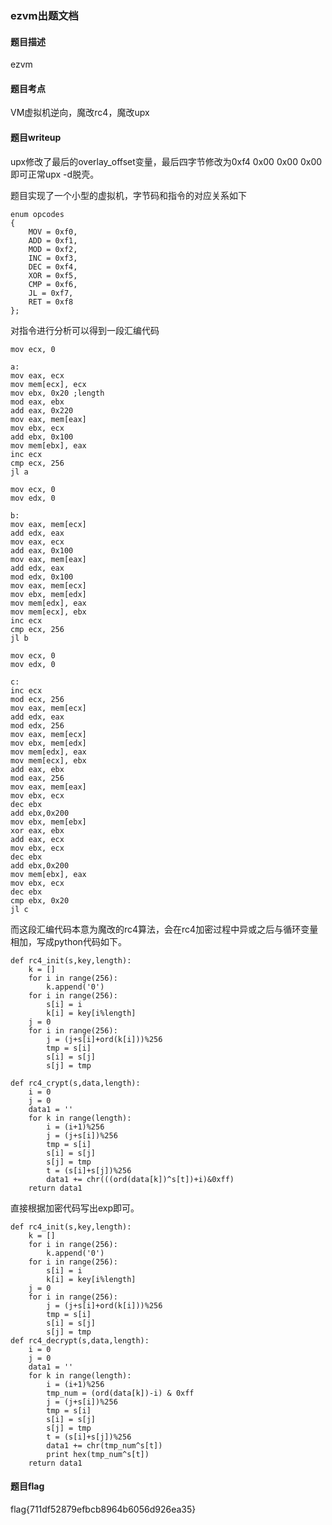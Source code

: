 ### ezvm出题文档

#### 题目描述

ezvm

#### 题目考点

VM虚拟机逆向，魔改rc4，魔改upx

#### 题目writeup

upx修改了最后的overlay_offset变量，最后四字节修改为0xf4 0x00 0x00 0x00即可正常upx -d脱壳。

题目实现了一个小型的虚拟机，字节码和指令的对应关系如下

``` 
enum opcodes
{
    MOV = 0xf0,
    ADD = 0xf1,
    MOD = 0xf2,
    INC = 0xf3,
    DEC = 0xf4,
    XOR = 0xf5,
    CMP = 0xf6,
    JL = 0xf7,
    RET = 0xf8
};
```

对指令进行分析可以得到一段汇编代码

``` 
mov ecx, 0

a:
mov eax, ecx
mov mem[ecx], ecx
mov ebx, 0x20 ;length
mod eax, ebx
add eax, 0x220
mov eax, mem[eax]
mov ebx, ecx
add ebx, 0x100
mov mem[ebx], eax
inc ecx
cmp ecx, 256
jl a

mov ecx, 0
mov edx, 0

b:
mov eax, mem[ecx]
add edx, eax
mov eax, ecx
add eax, 0x100
mov eax, mem[eax]
add edx, eax
mod edx, 0x100
mov eax, mem[ecx]
mov ebx, mem[edx]
mov mem[edx], eax
mov mem[ecx], ebx
inc ecx
cmp ecx, 256
jl b

mov ecx, 0
mov edx, 0

c:
inc ecx
mod ecx, 256
mov eax, mem[ecx]
add edx, eax
mod edx, 256
mov eax, mem[ecx]
mov ebx, mem[edx]
mov mem[edx], eax
mov mem[ecx], ebx
add eax, ebx
mod eax, 256
mov eax, mem[eax]
mov ebx, ecx
dec ebx
add ebx,0x200
mov ebx, mem[ebx]
xor eax, ebx
add eax, ecx
mov ebx, ecx
dec ebx
add ebx,0x200
mov mem[ebx], eax
mov ebx, ecx
dec ebx
cmp ebx, 0x20
jl c
```

而这段汇编代码本意为魔改的rc4算法，会在rc4加密过程中异或之后与循环变量相加，写成python代码如下。

``` 
def rc4_init(s,key,length):
	k = []
	for i in range(256):
		k.append('0')
	for i in range(256):
		s[i] = i
		k[i] = key[i%length]
	j = 0
	for i in range(256):
		j = (j+s[i]+ord(k[i]))%256
		tmp = s[i]
		s[i] = s[j]
		s[j] = tmp

def rc4_crypt(s,data,length):
	i = 0
	j = 0
	data1 = ''
	for k in range(length):
		i = (i+1)%256
		j = (j+s[i])%256
		tmp = s[i]
		s[i] = s[j]
		s[j] = tmp
		t = (s[i]+s[j])%256
		data1 += chr(((ord(data[k])^s[t])+i)&0xff)
	return data1
```

直接根据加密代码写出exp即可。

``` 
def rc4_init(s,key,length):
	k = []
	for i in range(256):
		k.append('0')
	for i in range(256):
		s[i] = i
		k[i] = key[i%length]
	j = 0
	for i in range(256):
		j = (j+s[i]+ord(k[i]))%256
		tmp = s[i]
		s[i] = s[j]
		s[j] = tmp
def rc4_decrypt(s,data,length):
	i = 0
	j = 0
	data1 = ''
	for k in range(length):
		i = (i+1)%256
		tmp_num = (ord(data[k])-i) & 0xff
		j = (j+s[i])%256
		tmp = s[i]
		s[i] = s[j]
		s[j] = tmp
		t = (s[i]+s[j])%256
		data1 += chr(tmp_num^s[t])
		print hex(tmp_num^s[t])
	return data1
```





#### 题目flag

flag{711df52879efbcb8964b6056d926ea35}
